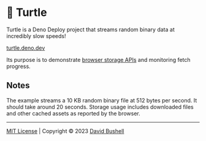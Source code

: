 # 🐢 Turtle

Turtle is a Deno Deploy project that streams random binary data at incredibly slow speeds!

[turtle.deno.dev](https://turtle.deno.dev)

Its purpose is to demonstrate [browser storage APIs](https://developer.mozilla.org/en-US/docs/Web/API/Storage_API) and monitoring fetch progress.

## Notes

The example streams a 10 KB random binary file at 512 bytes per second. It should take around 20 seconds. Storage usage includes downloaded files and other cached assets as reported by the browser.

* * *

[MIT License](/LICENSE) | Copyright © 2023 [David Bushell](https://dbushell.com)

